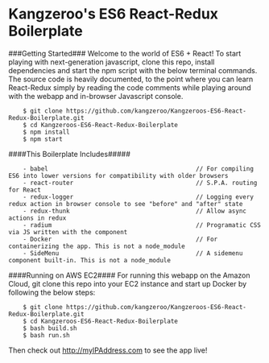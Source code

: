 # Kangzeroo's ES6 React-Redux Boilerplate

###Getting Started###
Welcome to the world of ES6 + React! To start playing with next-generation javascript, clone this repo, install dependencies and start the npm script with the below terminal commands. The source code is heavily documented, to the point where you can learn React-Redux simply by reading the code comments while playing around with the webapp and in-browser Javascript console.

```
	$ git clone https://github.com/kangzeroo/Kangzeroos-ES6-React-Redux-Boilerplate.git
	$ cd Kangzeroos-ES6-React-Redux-Boilerplate
	$ npm install
	$ npm start
```

####This Boilerplate Includes#####

```
	- babel											// For compiling ES6 into lower versions for compatibility with older browsers
	- react-router									// S.P.A. routing for React
	- redux-logger									// Logging every redux action in browser console to see "before" and "after" state
	- redux-thunk									// Allow async actions in redux
	- radium										// Programatic CSS via JS written with the component
	- Docker										// For containerizing the app. This is not a node_module
	- SideMenu										// A sidemenu component built-in. This is not a node_module
```

####Running on AWS EC2####
For running this webapp on the Amazon Cloud, git clone this repo into your EC2 instance and start up Docker by following the below steps:

```
	$ git clone https://github.com/kangzeroo/Kangzeroos-ES6-React-Redux-Boilerplate.git
	$ cd Kangzeroos-ES6-React-Redux-Boilerplate
	$ bash build.sh
	$ bash run.sh
```
Then check out http://myIPAddress.com to see the app live!
